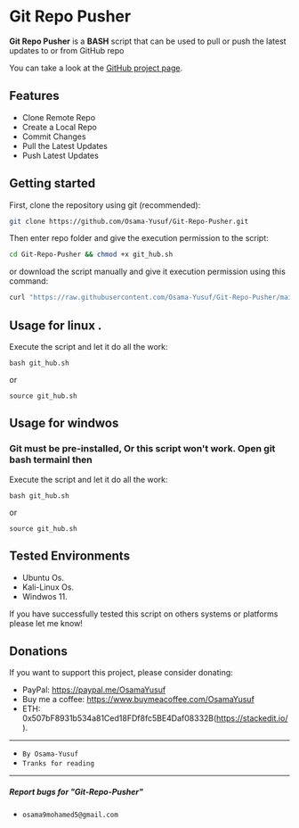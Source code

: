 # Git Repo Pusher

**Git Repo Pusher** is a **BASH** script that can be used to pull or push the latest updates to or from GitHub repo

You can take a look at the [GitHub project page](https://github.com/Osama-Yusuf/Git-Repo-Pusher).


## Features

* Clone Remote Repo
* Create a Local Repo
* Commit Changes
* Pull the Latest Updates
* Push Latest Updates


## Getting started

First, clone the repository using git (recommended):

```bash
git clone https://github.com/Osama-Yusuf/Git-Repo-Pusher.git
```

Then enter repo folder and give the execution permission to the script:

 ```bash
cd Git-Repo-Pusher && chmod +x git_hub.sh
``` 

or download the script manually and give it execution permission using this command:

```bash
curl "https://raw.githubusercontent.com/Osama-Yusuf/Git-Repo-Pusher/main/git_hub.sh" -o git_hub.sh && chmod +x git_hub.sh
```

## Usage for linux .  

Execute the script and let it do all the work:

```
bash git_hub.sh
```
or
```
source git_hub.sh
```

## Usage for windwos 
### Git must be pre-installed, Or this script won't work. Open git bash termainl then

Execute the script and let it do all the work:

```
bash git_hub.sh
```
or
```
source git_hub.sh
```

## Tested Environments

* Ubuntu Os.
* Kali-Linux Os.
* Windwos 11.

If you have successfully tested this script on others systems or platforms please let me know!

## Donations

 If you want to support this project, please consider donating:
 * PayPal: https://paypal.me/OsamaYusuf
 * Buy me a coffee: https://www.buymeacoffee.com/OsamaYusuf
 * ETH: 0x507bF8931b534a81Ced18FDf8fc5BE4Daf08332B(https://stackedit.io/).

---

* `By Osama-Yusuf`
* `Tranks for reading`

-------
##### Report bugs for "Git-Repo-Pusher"
* `osama9mohamed5@gmail.com`
